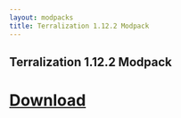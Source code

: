 ```yaml
---
layout: modpacks
title: Terralization 1.12.2 Modpack
---
```


## Terralization 1.12.2 Modpack

# [Download](https://www.technicpack.net/modpack/bitbytepack.626387)